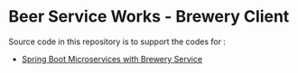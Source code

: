 # Beer Service Works - Brewery Client

Source code in this repository is to support the codes for :
* [Spring Boot Microservices with Brewery Service](https://github.com/Kelekhun/mssp-brewary)